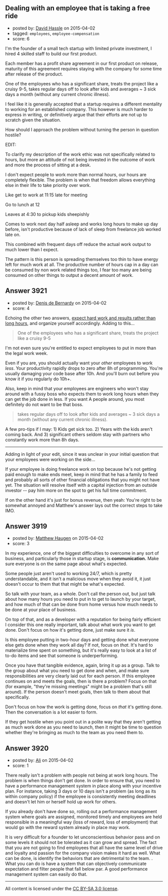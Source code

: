 ## Dealing with an employee that is taking a free ride

- posted by: [David Hassle](https://stackexchange.com/users/895134/david-hassle) on 2015-04-02
- tagged: `employees`, `employee-compensation`
- score: 6

<p>I'm the founder of a small tech startup with limited private investment, I hired 4 skilled staff to build our first product.</p>

<p>Each member has a profit share agreement in our first product on release, maturity of this agreement requires staying with the company for some time after release of the product.</p>

<p>One of the employees who has a significant share, treats the project like a cruisy 9-5, takes regular days off to look after kids and averages ~ 3 sick days a month (without any current chronic illness).</p>

<p>I feel like it is generally accepted that a startup requires a different mentality to working for an established company. This however is much harder to express in writing, or definitively argue that their efforts are not up to scratch given the situation.</p>

<p>How should I approach the problem without turning the person in question hostile?</p>

<p>EDIT:</p>

<p>To clarify my description of the work ethic was not specifically related to hours, but more an attitude of not being invested in the outcome of work and more the process of sitting at a desk. </p>

<p>I don't expect people to work more than normal hours, our hours are completely flexible. The problem is when that freedom allows everything else in their life to take priority over work. </p>

<p>Like get to work at 11:15 late for meeting</p>

<p>Go to lunch at 12</p>

<p>Leaves at 4:30 to pickup kids sheepishly</p>

<p>Comes to work next day half asleep and works long hours to make up day before, isn't productive because of lack of sleep from freelance job worked late on.</p>

<p>This combined with frequent days off reduce the actual work output to much lower than I expect.</p>

<p>The pattern is this person is spreading themselves too thin to have energy left for much work at all. The productive number of hours cap in a day can be consumed by non work related things too, I fear too many are being consumed on other things to output a decent amount of work.</p>



## Answer 3921

- posted by: [Denis de Bernardy](https://stackexchange.com/users/182468/denis-de-bernardy) on 2015-04-02
- score: 4

<p>Echoing the other two answers, <a href="https://startups.stackexchange.com/questions/922/what-hours-can-i-expect-of-my-employees">expect hard work and results rather than long hours</a>, and organize yourself accordingly. Adding to this...</p>

<blockquote>
  <p>One of the employees who has a significant share, treats the project like a cruisy 9-5</p>
</blockquote>

<p>I'm not even sure you're entitled to expect employees to put in more than the legal work week.</p>

<p>Even if you are, you should actually want your <em>other</em> employees to work <em>less</em>. Your productivity rapidly drops to zero after 8h of programming. You're usually damaging your code base after 10h. And you'll burn out before you know it if you regularly do 10h+.</p>

<p>Also, keep in mind that your employees are engineers who won't stay around with a fussy boss who expects them to work long hours when they can get the job done in less. If you want A people around, you most definitely do not want to be that boss.</p>

<blockquote>
  <p>takes regular days off to look after kids and averages ~ 3 sick days a month (without any current chronic illness).</p>
</blockquote>

<p>A few pro-tips if I may: 1) Kids get sick too. 2) Years with the kids aren't coming back. And 3) significant others seldom stay with partners who constantly work more than 8h days.</p>

<hr>

<p>Adding in light of your edit, since it was unclear in your initial question that your employees were working on the side...</p>

<p>If your employee is doing freelance work on top because he's not getting paid enough to make ends meet, keep in mind that he has a family to feed and probably all sorts of other financial obligations that you might not have yet. The situation will resolve itself with a capital injection from an outside investor -- pay him more on the spot to get his full time commitment.</p>

<p>If on the other hand it's just for bonus revenue, then yeah: You're right to be somewhat annoyed and Matthew's answer lays out the correct steps to take IMO.</p>



## Answer 3919

- posted by: [Matthew Haugen](https://stackexchange.com/users/1325646/matthew-haugen) on 2015-04-02
- score: 3

<p>In my experience, one of the biggest difficulties to overcome in any sort of business, and particularly those in startup stage, is <strong>communication.</strong> Make sure everyone is on the same page about what's expected.</p>

<p>Some people just aren't used to working 24/7, which is pretty understandable, and it isn't a malicious move when they avoid it, it just doesn't occur to them that that might be what's expected.</p>

<p>So talk with your team, as a whole. Don't call the person out, but just talk about how many hours you need to put in to get to launch by your target, and how much of that can be done from home versus how much needs to be done at your place of business.</p>

<p>On top of that, and as a developer with a reputation for being fairly efficient I consider this one really important, talk about what work you want to get done. Don't focus on how it's getting done, just make sure it <em>is</em>.</p>

<p>Is this employee putting in two-hour days and getting done what everyone else gets done when they work all day? If not, focus on <em>that</em>. It's hard to materialize time spent on something, but it's really easy to look at a list of to-do items and see that someone is underperforming.</p>

<p>Once you have that tangible evidence, again, bring it up as a group. Talk to the group about what you need to get done and when, and make sure responsibilities are very clearly laid out for each person. If this employee continues on and meets the goals, then is there a problem? Focus on that (for example, "they're missing meetings" might be a problem that's still around). If the person doesn't meet goals, then talk to them about that specifically.</p>

<p>Don't focus on how the work is getting done, focus on <em>that</em> it's getting done. Then the conversation is a lot easier to form.</p>

<p>If they get hostile when you point out in a polite way that they aren't getting as much work done as you need to launch, then it might be time to question whether they're bringing as much to the team as you need them to.</p>



## Answer 3920

- posted by: [Ali](https://stackexchange.com/users/2815644/ali) on 2015-04-02
- score: 1

<p>There really isn't a problem with people not being at work long hours. The problem is when things don't get done. In order to ensure that, you need to have a performance management system in place along with your incentive plan. For instance, taking 3 days or 10 days isn't a problem (as long as its within company policy) if the employee is consistently meeting deadlines and doesn't let him or herself hold up work for others. </p>

<p>If you already don't have done so, rolling out a performance management system where goals are assigned, monitored timely and employees are held responsible in a meaningful way (loss of reward, loss of employment) that would go with the reward system already in place may work.  </p>

<p>It is very difficult for a founder to let unconscientious behavior pass and on some levels it should not be tolerated as it can grow and spread. The fact that you are not going to find employees that all have the same level of drive and loyalty and passion for the company vision makes it hard as well. What can be done, is identify the behaviors that are detrimental to the team. . What you can do is have a system that can objectively communicate expectation and filter people that fall below par. A good performance management system can easily do that. </p>




---

All content is licensed under the [CC BY-SA 3.0 license](https://creativecommons.org/licenses/by-sa/3.0/).
